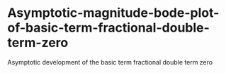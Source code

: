 # Asymptotic-magnitude-bode-plot-of-basic-term-fractional-double-term-zero
Asymptotic development of the basic term fractional double term zero
